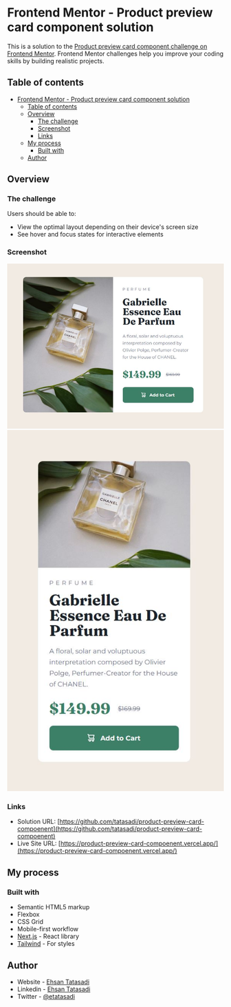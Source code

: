 # Frontend Mentor - Product preview card component solution

This is a solution to the [Product preview card component challenge on Frontend Mentor](https://www.frontendmentor.io/challenges/product-preview-card-component-GO7UmttRfa). Frontend Mentor challenges help you improve your coding skills by building realistic projects.

## Table of contents

- [Frontend Mentor - Product preview card component solution](#frontend-mentor---product-preview-card-component-solution)
  - [Table of contents](#table-of-contents)
  - [Overview](#overview)
    - [The challenge](#the-challenge)
    - [Screenshot](#screenshot)
    - [Links](#links)
  - [My process](#my-process)
    - [Built with](#built-with)
  - [Author](#author)

## Overview

### The challenge

Users should be able to:

- View the optimal layout depending on their device's screen size
- See hover and focus states for interactive elements

### Screenshot

![](./screenshot1.jpg)
![](./screenshot2.jpg)

### Links

- Solution URL: [https://github.com/tatasadi/product-preview-card-compoenent](https://github.com/tatasadi/product-preview-card-compoenent)
- Live Site URL: [https://product-preview-card-compoenent.vercel.app/](https://product-preview-card-compoenent.vercel.app/)

## My process

### Built with

- Semantic HTML5 markup
- Flexbox
- CSS Grid
- Mobile-first workflow
- [Next.js](https://nextjs.org/) - React library
- [Tailwind](https://tailwindcss.com/) - For styles

## Author

- Website - [Ehsan Tatasadi](https://ehsan.tatasadi.com)
- Linkedin - [Ehsan Tatasadi](https://www.linkedin.com/in/ehsan-tatasadi-2161a433)
- Twitter - [@etatasadi](https://twitter.com/etatasadi)
